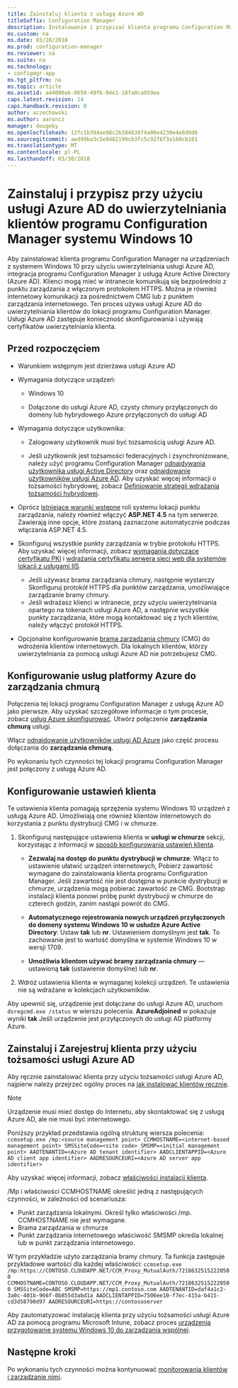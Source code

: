 ```yaml
---
title: Zainstaluj klienta z usługą Azure AD
titleSuffix: Configuration Manager
description: Instalowanie i przypisać klienta programu Configuration Manager na urządzeniach z systemem Windows 10 za pomocą usługi Azure Active Directory do uwierzytelniania
ms.custom: na
ms.date: 03/28/2018
ms.prod: configuration-manager
ms.reviewer: na
ms.suite: na
ms.technology:
- configmgr-app
ms.tgt_pltfrm: na
ms.topic: article
ms.assetid: a44006eb-8650-49f6-94e1-18fa0ca959ee
caps.latest.revision: 14
caps.handback.revision: 0
author: aczechowski
ms.author: aaroncz
manager: dougeby
ms.openlocfilehash: 12fc1b394ae98c2b384630f4a00e4239e4e8d9d6
ms.sourcegitcommit: aed99ba3c5e9482199cb3fc5c92f6f3a160cb181
ms.translationtype: MT
ms.contentlocale: pl-PL
ms.lasthandoff: 03/30/2018
---
```

# <a name="install-and-assign-configuration-manager-windows-10-clients-using-azure-ad-for-authentication"></a>Zainstaluj i przypisz przy użyciu usługi Azure AD do uwierzytelniania klientów programu Configuration Manager systemu Windows 10

Aby zainstalować klienta programu Configuration Manager na urządzeniach z systemem Windows 10 przy użyciu uwierzytelniania usługi Azure AD, integracja programu Configuration Manager z usługą Azure Active Directory (Azure AD). Klienci mogą mieć w intranecie komunikują się bezpośrednio z punktu zarządzania z włączonym protokołem HTTPS. Można je również internetowy komunikacji za pośrednictwem CMG lub z punktem zarządzania internetowego. Ten proces używa usługi Azure AD do uwierzytelniania klientów do lokacji programu Configuration Manager. Usługi Azure AD zastępuje konieczność skonfigurowania i używają certyfikatów uwierzytelniania klienta.



## <a name="before-you-begin"></a>Przed rozpoczęciem

- Warunkiem wstępnym jest dzierżawa usługi Azure AD  

- Wymagania dotyczące urządzeń:  

    - Windows 10  

    - Dołączone do usługi Azure AD, czysty chmury przyłączonych do domeny lub hybrydowego Azure przyłączonych do usługi AD  

- Wymagania dotyczące użytkownika:  

    - Zalogowany użytkownik musi być tożsamością usługi Azure AD.   

    - Jeśli użytkownik jest tożsamości federacyjnych i zsynchronizowane, należy użyć programu Configuration Manager [odnajdywania użytkownika usługi Active Directory](/sccm/core/servers/deploy/configure/about-discovery-methods#bkmk_aboutUser) oraz [odnajdowanie użytkowników usługi Azure AD](/sccm/core/servers/deploy/configure/about-discovery-methods#azureaddisc). Aby uzyskać więcej informacji o tożsamości hybrydowej, zobacz [Definiowanie strategii wdrażania tożsamości hybrydowej](/azure/active-directory/active-directory-hybrid-identity-design-considerations-identity-adoption-strategy).<!--497750-->  

- Oprócz [istniejące warunki wstępne](/sccm/core/plan-design/configs/site-and-site-system-prerequisites#bkmk_2012MPpreq) roli systemu lokacji punktu zarządzania, należy również włączyć **ASP.NET 4.5** na tym serwerze. Zawierają inne opcje, które zostaną zaznaczone automatycznie podczas włączania ASP.NET 4.5.  

- Skonfiguruj wszystkie punkty zarządzania w trybie protokołu HTTPS. Aby uzyskać więcej informacji, zobacz [wymagania dotyczące certyfikatu PKI](/sccm/core/plan-design/network/pki-certificate-requirements) i [wdrażania certyfikatu serwera sieci web dla systemów lokacji z usługami IIS](/sccm/core/plan-design/network/example-deployment-of-pki-certificates#BKMK_webserver2008_cm2012).  
    - Jeśli używasz brama zarządzania chmury, następnie wystarczy Skonfiguruj protokół HTTPS dla punktów zarządzania, umożliwiające zarządzanie bramy chmury.
    - Jeśli wdrażasz klienci w intranecie, przy użyciu uwierzytelniania opartego na tokenach usługi Azure AD, a następnie wszystkie punkty zarządzania, które mogą kontaktować się z tych klientów, należy włączyć protokół HTTPS. 

- Opcjonalne konfigurowanie [brama zarządzania chmury](/sccm/core/clients/manage/cmg/plan-cloud-management-gateway) (CMG) do wdrożenia klientów internetowych. Dla lokalnych klientów, którzy uwierzytelniania za pomocą usługi Azure AD nie potrzebujesz CMG.  


## <a name="configure-azure-services-for-cloud-management"></a>Konfigurowanie usług platformy Azure do zarządzania chmurą

Połączenia tej lokacji programu Configuration Manager z usługą Azure AD jako pierwsze. Aby uzyskać szczegółowe informacje o tym procesie, zobacz [usług Azure skonfigurować](/sccm/core/servers/deploy/configure/azure-services-wizard). Utwórz połączenie **zarządzania chmurą** usługi.

Włącz [odnajdowanie użytkowników usługi AD Azure](/sccm/core/servers/deploy/configure/configure-discovery-methods#azureaadisc) jako część procesu dołączania do **zarządzania chmurą**. 

Po wykonaniu tych czynności tej lokacji programu Configuration Manager jest połączony z usługą Azure AD. 



## <a name="configure-client-settings"></a>Konfigurowanie ustawień klienta

Te ustawienia klienta pomagają sprzężenia systemu Windows 10 urządzeń z usługą Azure AD. Umożliwiają one również klientów internetowych do korzystania z punktu dystrybucji CMG i w chmurze.

1.  Skonfiguruj następujące ustawienia klienta w **usługi w chmurze** sekcji, korzystając z informacji w [sposób konfigurowania ustawień klienta](/sccm/core/clients/deploy/configure-client-settings).  

    - **Zezwalaj na dostęp do punktu dystrybucji w chmurze**: Włącz to ustawienie ułatwić urządzeń internetowych, Pobierz zawartość wymagane do zainstalowania klienta programu Configuration Manager. Jeśli zawartość nie jest dostępna w punkcie dystrybucji w chmurze, urządzenia mogą pobierać zawartość ze CMG. Bootstrap instalacji klienta ponowi próbę punkt dystrybucji w chmurze do czterech godzin, zanim nastąpi powrót do CMG.<!--495533-->  

    - **Automatycznego rejestrowania nowych urządzeń przyłączonych do domeny systemu Windows 10 w usłudze Azure Active Directory**: Ustaw **tak** lub **nr**. Ustawieniem domyślnym jest **tak**. To zachowanie jest to wartość domyślna w systemie Windows 10 w wersji 1709.

    - **Umożliwia klientom używać bramy zarządzania chmury** — ustawioną **tak** (ustawienie domyślne) lub **nr**.  

2.  Wdróż ustawienia klienta w wymaganej kolekcji urządzeń. Te ustawienia nie są wdrażane w kolekcjach użytkowników.

Aby upewnić się, urządzenie jest dołączane do usługi Azure AD, uruchom `dsregcmd.exe /status` w wierszu polecenia. **AzureAdjoined** w pokazuje wyniki **tak** Jeśli urządzenie jest przyłączonych do usługi AD platformy Azure.



## <a name="install-and-register-the-client-using-azure-ad-identity"></a>Zainstaluj i Zarejestruj klienta przy użyciu tożsamości usługi Azure AD

Aby ręcznie zainstalować klienta przy użyciu tożsamości usługi Azure AD, najpierw należy przejrzeć ogólny proces na [jak instalować klientów ręcznie](/sccm/core/clients/deploy/deploy-clients-to-windows-computers#BKMK_Manual). 

 > [!Note]  
 > Urządzenie musi mieć dostęp do Internetu, aby skontaktować się z usługą Azure AD, ale nie musi być internetowego. 

Poniższy przykład przedstawia ogólną strukturę wiersza polecenia: `ccmsetup.exe /mp:<source management point> CCMHOSTNAME=<internet-based management point> SMSSiteCode=<site code> SMSMP=<initial management point> AADTENANTID=<Azure AD tenant identifier> AADCLIENTAPPID=<Azure AD client app identifier> AADRESOURCEURI=<Azure AD server app identifier>`

Aby uzyskać więcej informacji, zobacz [właściwości instalacji klienta](/sccm/core/clients/deploy/about-client-installation-properties).

/Mp i właściwości CCMHOSTNAME określić jedną z następujących czynności, w zależności od scenariusza:
- Punkt zarządzania lokalnymi. Określ tylko właściwości /mp. CCMHOSTNAME nie jest wymagane.
- Brama zarządzania w chmurze
- Punkt zarządzania internetowego właściwość SMSMP określa lokalnej lub w punkt zarządzania internetowego.

W tym przykładzie użyto zarządzania bramy chmury. Ta funkcja zastępuje przykładowe wartości dla każdej właściwości: `ccmsetup.exe /mp:https://CONTOSO.CLOUDAPP.NET/CCM_Proxy_MutualAuth/72186325152220500 CCMHOSTNAME=CONTOSO.CLOUDAPP.NET/CCM_Proxy_MutualAuth/72186325152220500 SMSSiteCode=ABC SMSMP=https://mp1.contoso.com AADTENANTID=daf4a1c2-3a0c-401b-966f-0b855d3abd1a AADCLIENTAPPID=7506ee10-f7ec-415a-b415-cd3d58790d97 AADRESOURCEURI=https://contososerver`

Aby zautomatyzować instalację klienta przy użyciu tożsamości usługi Azure AD za pomocą programu Microsoft Intune, zobacz proces [urządzenia przygotowanie systemu Windows 10 do zarządzania wspólnej](/sccm/core/clients/manage/co-management-prepare#command-line-to-install-configuration-manager-client).



## <a name="next-steps"></a>Następne kroki

Po wykonaniu tych czynności można kontynuować [monitorowania klientów i zarządzanie nimi](/sccm/core/clients/manage/monitor-clients).
